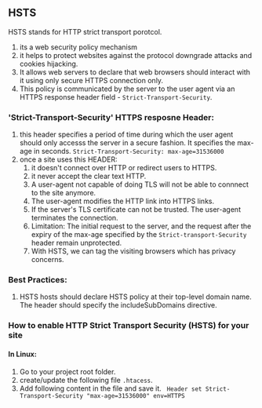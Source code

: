 ## HSTS
HSTS stands for HTTP strict transport porotcol.
1. its a web security policy mechanism
2. it helps to protect websites against the protocol downgrade attacks and cookies hijacking.
3. It allows web servers to declare that web browsers should interact with it using only secure HTTPS connection only.
4. This policy is communicated by the server to the user agent via an HTTPS response header field - `Strict-Transport-Security`.

### 'Strict-Transport-Security' HTTPS resposne Header:
1. this header specifies a period of time during which the user agent should only accesss the server in a secure fashion. It specifies the max-age in seconds.
`Strict-Transport-Security: max-age=31536000`
2. once a site uses this HEADER:
   1. it doesn't connect over HTTP or redirect users to HTTPS.
   2. it never accept the clear text HTTP.
   3. A user-agent not capable of doing TLS will not be able to connnect to the site anymore.
   4. The user-agent modifies the HTTP link into HTTPS links.
   5. If the server's TLS certificate can not be trusted. The user-agent terminates the connection.
   6. Limitation: The initial request to the server, and the request after the expiry of the max-age specified by the `Strict-transport-Security` header remain unprotected.
   7. With HSTS, we can tag the visiting browsers which has privacy concerns.

### Best Practices:
1. HSTS hosts should declare HSTS policy at their top-level domain name. The header should specify the includeSubDomains directive.

### How to enable HTTP Strict Transport Security (HSTS) for your site
#### In Linux:
   1. Go to your project root folder.
   2. create/update the following file `.htacess`.
   3. Add following content in the file and save it.
   ``` Header set Strict-Transport-Security "max-age=31536000" env=HTTPS```
